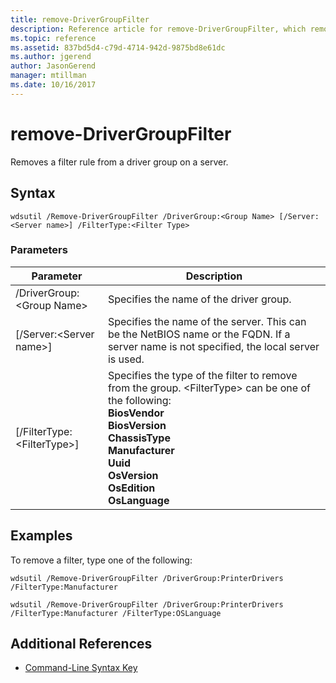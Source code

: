 ```yaml
---
title: remove-DriverGroupFilter
description: Reference article for remove-DriverGroupFilter, which removes a filter rule from a driver group on a server.
ms.topic: reference
ms.assetid: 837bd5d4-c79d-4714-942d-9875bd8e61dc
ms.author: jgerend
author: JasonGerend
manager: mtillman
ms.date: 10/16/2017
---
```


# remove-DriverGroupFilter



Removes a filter rule from a driver group on a server.

## Syntax

```
wdsutil /Remove-DriverGroupFilter /DriverGroup:<Group Name> [/Server:<Server name>] /FilterType:<Filter Type>
```

### Parameters

|Parameter|Description|
|---------|-----------|
|/DriverGroup:\<Group Name>|Specifies the name of the driver group.|
|[/Server:\<Server name>]|Specifies the name of the server. This can be the NetBIOS name or the FQDN. If a server name is not specified, the local server is used.|
|[/FilterType:\<FilterType>]|Specifies the type of the filter to remove from the group. \<FilterType> can be one of the following:</br>**BiosVendor**</br>**BiosVersion**</br>**ChassisType**</br>**Manufacturer**</br>**Uuid**</br>**OsVersion**</br>**OsEdition**</br>**OsLanguage**|

## Examples

To remove a filter, type one of the following:
```
wdsutil /Remove-DriverGroupFilter /DriverGroup:PrinterDrivers /FilterType:Manufacturer
```
```
wdsutil /Remove-DriverGroupFilter /DriverGroup:PrinterDrivers /FilterType:Manufacturer /FilterType:OSLanguage
```

## Additional References

- [Command-Line Syntax Key](command-line-syntax-key.md)